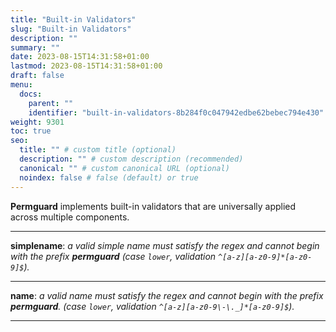 ```yaml
---
title: "Built-in Validators"
slug: "Built-in Validators"
description: ""
summary: ""
date: 2023-08-15T14:31:58+01:00
lastmod: 2023-08-15T14:31:58+01:00
draft: false
menu:
  docs:
    parent: ""
    identifier: "built-in-validators-8b284f0c047942edbe62bebec794e430"
weight: 9301
toc: true
seo:
  title: "" # custom title (optional)
  description: "" # custom description (recommended)
  canonical: "" # custom canonical URL (optional)
  noindex: false # false (default) or true
---
```


**Permguard** implements built-in validators that are universally applied across multiple components.

---
**simplename**: *a valid simple name must satisfy the regex and cannot begin with the prefix **permguard** (case `lower`, validation `^[a-z][a-z0-9]*[a-z0-9]$`).*

---

**name**: *a valid name must satisfy the regex and cannot begin with the prefix **permguard**. (case `lower`, validation `^[a-z][a-z0-9\-\._]*[a-z0-9]$`).*

---
